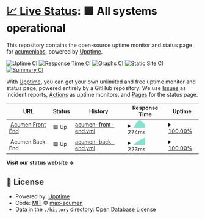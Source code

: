 # [📈 Live Status](https://max-acumen.github.io/github_upptime): <!--live status--> **🟩 All systems operational**

This repository contains the open-source uptime monitor and status page for [acumenlabs](https://acumenlabs.github.io/status-page), powered by [Upptime](https://github.com/upptime/upptime).

[![Uptime CI](https://github.com/koj-co/upptime/workflows/Uptime%20CI/badge.svg)](https://github.com/koj-co/upptime/actions?query=workflow%3A%22Uptime+CI%22)
[![Response Time CI](https://github.com/koj-co/upptime/workflows/Response%20Time%20CI/badge.svg)](https://github.com/koj-co/upptime/actions?query=workflow%3A%22Response+Time+CI%22)
[![Graphs CI](https://github.com/koj-co/upptime/workflows/Graphs%20CI/badge.svg)](https://github.com/koj-co/upptime/actions?query=workflow%3A%22Graphs+CI%22)
[![Static Site CI](https://github.com/koj-co/upptime/workflows/Static%20Site%20CI/badge.svg)](https://github.com/koj-co/upptime/actions?query=workflow%3A%22Static+Site+CI%22)
[![Summary CI](https://github.com/koj-co/upptime/workflows/Summary%20CI/badge.svg)](https://github.com/koj-co/upptime/actions?query=workflow%3A%22Summary+CI%22)

With [Upptime](https://upptime.js.org), you can get your own unlimited and free uptime monitor and status page, powered entirely by a GitHub repository. We use [Issues](https://github.com/acumenlabs/status-page/issues) as incident reports, [Actions](https://github.com/acumenlabs/status-page/actions) as uptime monitors, and [Pages](https://acumenlabs.github.io/status-page) for the status page.

<!--start: status pages-->
<!-- This summary is generated by Upptime (https://github.com/upptime/upptime) -->
<!-- Do not edit this manually, your changes will be overwritten -->
<!-- prettier-ignore -->
| URL | Status | History | Response Time | Uptime |
| --- | ------ | ------- | ------------- | ------ |
| <img alt="" src="https://favicons.githubusercontent.com/www.acumen.io" height="13"> [Acumen Front End](https://www.acumen.io) | 🟩 Up | [acumen-front-end.yml](https://github.com/acumenlabs/status-page/commits/master/history/acumen-front-end.yml) | <details><summary><img alt="Response time graph" src="./graphs/acumen-front-end/response-time-week.png" height="20"> 274ms</summary><br><a href="https://acumenlabs.github.io/status-page/history/acumen-front-end"><img alt="Response time 274" src="https://img.shields.io/endpoint?url=https%3A%2F%2Fraw.githubusercontent.com%2Facumenlabs%2Fstatus-page%2Fmaster%2Fapi%2Facumen-front-end%2Fresponse-time.json"></a><br><a href="https://acumenlabs.github.io/status-page/history/acumen-front-end"><img alt="24-hour response time 274" src="https://img.shields.io/endpoint?url=https%3A%2F%2Fraw.githubusercontent.com%2Facumenlabs%2Fstatus-page%2Fmaster%2Fapi%2Facumen-front-end%2Fresponse-time-day.json"></a><br><a href="https://acumenlabs.github.io/status-page/history/acumen-front-end"><img alt="7-day response time 274" src="https://img.shields.io/endpoint?url=https%3A%2F%2Fraw.githubusercontent.com%2Facumenlabs%2Fstatus-page%2Fmaster%2Fapi%2Facumen-front-end%2Fresponse-time-week.json"></a><br><a href="https://acumenlabs.github.io/status-page/history/acumen-front-end"><img alt="30-day response time 274" src="https://img.shields.io/endpoint?url=https%3A%2F%2Fraw.githubusercontent.com%2Facumenlabs%2Fstatus-page%2Fmaster%2Fapi%2Facumen-front-end%2Fresponse-time-month.json"></a><br><a href="https://acumenlabs.github.io/status-page/history/acumen-front-end"><img alt="1-year response time 274" src="https://img.shields.io/endpoint?url=https%3A%2F%2Fraw.githubusercontent.com%2Facumenlabs%2Fstatus-page%2Fmaster%2Fapi%2Facumen-front-end%2Fresponse-time-year.json"></a></details> | <details><summary><a href="https://acumenlabs.github.io/status-page/history/acumen-front-end">100.00%</a></summary><a href="https://acumenlabs.github.io/status-page/history/acumen-front-end"><img alt="All-time uptime 100.00%" src="https://img.shields.io/endpoint?url=https%3A%2F%2Fraw.githubusercontent.com%2Facumenlabs%2Fstatus-page%2Fmaster%2Fapi%2Facumen-front-end%2Fuptime.json"></a><br><a href="https://acumenlabs.github.io/status-page/history/acumen-front-end"><img alt="24-hour uptime 100.00%" src="https://img.shields.io/endpoint?url=https%3A%2F%2Fraw.githubusercontent.com%2Facumenlabs%2Fstatus-page%2Fmaster%2Fapi%2Facumen-front-end%2Fuptime-day.json"></a><br><a href="https://acumenlabs.github.io/status-page/history/acumen-front-end"><img alt="7-day uptime 100.00%" src="https://img.shields.io/endpoint?url=https%3A%2F%2Fraw.githubusercontent.com%2Facumenlabs%2Fstatus-page%2Fmaster%2Fapi%2Facumen-front-end%2Fuptime-week.json"></a><br><a href="https://acumenlabs.github.io/status-page/history/acumen-front-end"><img alt="30-day uptime 100.00%" src="https://img.shields.io/endpoint?url=https%3A%2F%2Fraw.githubusercontent.com%2Facumenlabs%2Fstatus-page%2Fmaster%2Fapi%2Facumen-front-end%2Fuptime-month.json"></a><br><a href="https://acumenlabs.github.io/status-page/history/acumen-front-end"><img alt="1-year uptime 100.00%" src="https://img.shields.io/endpoint?url=https%3A%2F%2Fraw.githubusercontent.com%2Facumenlabs%2Fstatus-page%2Fmaster%2Fapi%2Facumen-front-end%2Fuptime-year.json"></a></details>
| <img alt="" src="https://favicons.githubusercontent.com/null" height="13"> Acumen Back End | 🟩 Up | [acumen-back-end.yml](https://github.com/acumenlabs/status-page/commits/master/history/acumen-back-end.yml) | <details><summary><img alt="Response time graph" src="./graphs/acumen-back-end/response-time-week.png" height="20"> 223ms</summary><br><a href="https://acumenlabs.github.io/status-page/history/acumen-back-end"><img alt="Response time 223" src="https://img.shields.io/endpoint?url=https%3A%2F%2Fraw.githubusercontent.com%2Facumenlabs%2Fstatus-page%2Fmaster%2Fapi%2Facumen-back-end%2Fresponse-time.json"></a><br><a href="https://acumenlabs.github.io/status-page/history/acumen-back-end"><img alt="24-hour response time 223" src="https://img.shields.io/endpoint?url=https%3A%2F%2Fraw.githubusercontent.com%2Facumenlabs%2Fstatus-page%2Fmaster%2Fapi%2Facumen-back-end%2Fresponse-time-day.json"></a><br><a href="https://acumenlabs.github.io/status-page/history/acumen-back-end"><img alt="7-day response time 223" src="https://img.shields.io/endpoint?url=https%3A%2F%2Fraw.githubusercontent.com%2Facumenlabs%2Fstatus-page%2Fmaster%2Fapi%2Facumen-back-end%2Fresponse-time-week.json"></a><br><a href="https://acumenlabs.github.io/status-page/history/acumen-back-end"><img alt="30-day response time 223" src="https://img.shields.io/endpoint?url=https%3A%2F%2Fraw.githubusercontent.com%2Facumenlabs%2Fstatus-page%2Fmaster%2Fapi%2Facumen-back-end%2Fresponse-time-month.json"></a><br><a href="https://acumenlabs.github.io/status-page/history/acumen-back-end"><img alt="1-year response time 223" src="https://img.shields.io/endpoint?url=https%3A%2F%2Fraw.githubusercontent.com%2Facumenlabs%2Fstatus-page%2Fmaster%2Fapi%2Facumen-back-end%2Fresponse-time-year.json"></a></details> | <details><summary><a href="https://acumenlabs.github.io/status-page/history/acumen-back-end">100.00%</a></summary><a href="https://acumenlabs.github.io/status-page/history/acumen-back-end"><img alt="All-time uptime 100.00%" src="https://img.shields.io/endpoint?url=https%3A%2F%2Fraw.githubusercontent.com%2Facumenlabs%2Fstatus-page%2Fmaster%2Fapi%2Facumen-back-end%2Fuptime.json"></a><br><a href="https://acumenlabs.github.io/status-page/history/acumen-back-end"><img alt="24-hour uptime 100.00%" src="https://img.shields.io/endpoint?url=https%3A%2F%2Fraw.githubusercontent.com%2Facumenlabs%2Fstatus-page%2Fmaster%2Fapi%2Facumen-back-end%2Fuptime-day.json"></a><br><a href="https://acumenlabs.github.io/status-page/history/acumen-back-end"><img alt="7-day uptime 100.00%" src="https://img.shields.io/endpoint?url=https%3A%2F%2Fraw.githubusercontent.com%2Facumenlabs%2Fstatus-page%2Fmaster%2Fapi%2Facumen-back-end%2Fuptime-week.json"></a><br><a href="https://acumenlabs.github.io/status-page/history/acumen-back-end"><img alt="30-day uptime 100.00%" src="https://img.shields.io/endpoint?url=https%3A%2F%2Fraw.githubusercontent.com%2Facumenlabs%2Fstatus-page%2Fmaster%2Fapi%2Facumen-back-end%2Fuptime-month.json"></a><br><a href="https://acumenlabs.github.io/status-page/history/acumen-back-end"><img alt="1-year uptime 100.00%" src="https://img.shields.io/endpoint?url=https%3A%2F%2Fraw.githubusercontent.com%2Facumenlabs%2Fstatus-page%2Fmaster%2Fapi%2Facumen-back-end%2Fuptime-year.json"></a></details>

<!--end: status pages-->

[**Visit our status website →**](https://max-acumen.github.io/github_upptime)

## 📄 License

- Powered by: [Upptime](https://github.com/upptime/upptime)
- Code: [MIT](./LICENSE) © [max-acumen](https://max-acumen.github.io/github_upptime)
- Data in the `./history` directory: [Open Database License](https://opendatacommons.org/licenses/odbl/1-0/)
